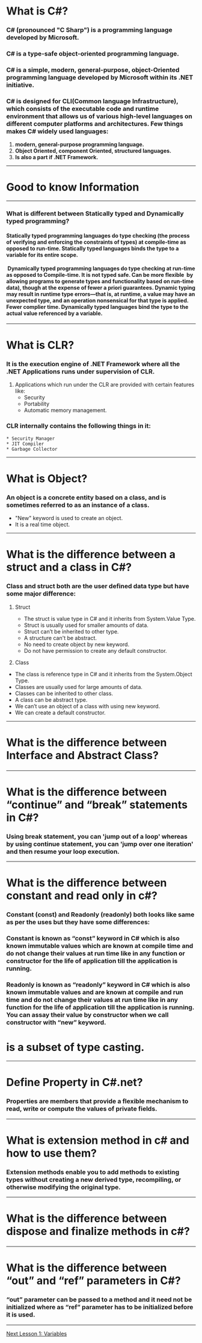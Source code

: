 # What is C#?
### C# (pronounced "C Sharp") is a programming language developed by Microsoft.
### C# is a type-safe object-oriented programming language.
### C# is a simple, modern, general-purpose, object-Oriented programming language developed by Microsoft within its .NET initiative.

### C# is designed for CLI(Common language Infrastructure), which consists of the executable code and runtime environment that allows us of various high-level languages on different computer platforms and architectures. Few things makes C# widely used languages:
1. **modern, general-purpose programming language.**
2. **Object Oriented, component Oriented, structured languages.**
3. **Is also a part if .NET Framework.**

---

# Good to know Information
---
### What is different between Statically typed and Dynamically typed programming?

#### Statically typed programming languages do type checking (the process of verifying and enforcing the constraints of types) at compile-time as opposed to run-time. Statically typed languages binds the type to a variable for its entire scope.

####  Dynamically typed programming languages do type checking at run-time as opposed to Compile-time. It is not typed safe. Can be more flexible  by allowing programs to generate types and functionality based on run-time data), though at the expense of fewer a priori guarantees. Dynamic typing may result in runtime type errors—that is, at runtime, a value may have an unexpected type, and an operation nonsensical for that type is applied. Fewer complier time. Dynamically typed languages bind the type to the actual value referenced by a variable.
---

# What is CLR?
### It is the execution engine of .NET Framework where all the .NET Applications runs under supervision of CLR.
1. Applications which run under the CLR are provided with certain features like:
    * Security
    * Portability
    * Automatic memory management.
  ### CLR internally contains the following things in it:
    * Security Manager
    * JIT Compiler
    * Garbage Collector
---

# What is Object?
### An object is a concrete entity based on a class, and is sometimes referred to as an instance of a class.
* "New" keyword is used to create an object.
* It is a real time object.
 ---

# What is the difference between a struct and a class in C#?
### Class and struct both are the user defined data type but have some major difference:

1. Struct
    * The struct is value type in C# and it inherits from System.Value Type.
    * Struct is usually used for smaller amounts of data.
    * Struct can’t be inherited to other type.
    * A structure can't be abstract.
    * No need to create object by new keyword.
    * Do not have permission to create any default constructor.

2. Class

  * The class is reference type in C# and it inherits from the System.Object Type.
  * Classes are usually used for large amounts of data.
  * Classes can be inherited to other class.
  * A class can be abstract type.
  * We can’t use an object of a class with using new keyword.
  * We can create a default constructor.

---
#  What is the difference between Interface and Abstract Class?
###
---

# What is the difference between “continue” and “break” statements in C#?
### Using break statement, you can 'jump out of a loop' whereas by using continue statement, you can 'jump over one iteration' and then resume your loop execution.

---
# What is the difference between constant and read only in c#?
### Constant (const) and Readonly (readonly) both looks like same as per the uses but they have some differences:

### Constant is known as “const” keyword in C# which is also known immutable values which are known at compile time and do not change their values at run time like in any function or constructor for the life of application till the application is running.

### Readonly is known as “readonly” keyword in C# which is also known immutable values and are known at compile and run time and do not change their values at run time like in any function for the life of application till the application is running. You can assay their value by constructor when we call constructor with “new” keyword.
# is a subset of type casting.

---

# Define Property in C#.net?
### Properties are members that provide a flexible mechanism to read, write or compute the values of private fields.

---

# What is extension method in c# and how to use them?
### Extension methods enable you to add methods to existing types without creating a new derived type, recompiling, or otherwise modifying the original type.

---
# What is the difference between dispose and finalize methods in c#?
###
---

#  What is the difference between “out” and “ref” parameters in C#?
### “out” parameter can be passed to a method and it need not be initialized where as “ref” parameter has to be initialized before it is used.

---






[Next Lesson 1: Variables](./Lesson-1.md)

